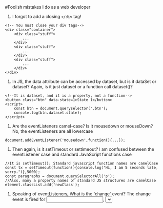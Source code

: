 #Foolish mistakes I do as a web developer

1. I forgot to add a closing `</div` tag!
```
<!-- You must close your div tags-->
<div class="container"> 
	<div class="stuff">
		...
	</div>
	<div class="stuff">
		...
	</div>
	<div class="stuff">
		...
	</div>
</div>
```

1. In JS, the data attribute can be accessed by dataset, but is it dataSet or dataset?
Again, is it just dataset or a function call dataset()?
```
<!--It is dataset, and it is a property, not a function-->
<button class="btn" data-state=1>State 1</button>
<script>
 	const btn = document.queryselector('.btn');
	console.log(btn.dataset.state);
</script>
```

1. Are the eventListeners camel-case? Is it mousedown or mouseDown? 
No, the eventListeners are all lowercase
```
document.addEventListener('mousedown',function(){...});
``` 

1. Then again, is it setTimeout or settimeout? I am confused between the eventListener case and standard JavaScript functions case
```
//It is setTimeout(); Standard javascript function names are camelCase
const tx = setTimeout(function(){console.log("Hi, I am 5 seconds late, sorry.")},5000);
const paragraphs = document.querySelectorAll('p');
//Also, many a property names of standard JS structures are camelCase
element.classList.add('newClass');
```

1. Speaking of eventListeners, What is the 'change' event?
The change event is fired for <input>, <select>, and <textarea> elements when a change to the element's value is committed by the user. Unlike the input event, the change event is not necessarily fired for each change to an element's value.

1. Do I use fat arrow function or normal function?
```
/*
A normal anonymous function identifies the calling element as ’this’
But an arrow function inherits ‘this’ from its parent.
*/

//If you want to create a new scope for 'this' and dive right into the created element, use a normal function.
<!DOCTYPE html>
<html>
<body>
<style>
.elem1{
	background: crimson;
	color: white;
	width:300px;
	height:200px;
}
</style>
<div class="elem1"></div>
<script>
	const elem1 = document.querySelector('.elem1');
	elem1.addEventListener('click',function(){
	console.log("I am a standard function and my this is:",this);
	// this returns 'elem1' in this example. The standard function is bounded by the parent which is document.
	});
</script>
</body>
</html>
```
Learn more about it [Here](http://thesagittariusme.blogspot.com/2017/02/es6-arrow-functions-this.html)

